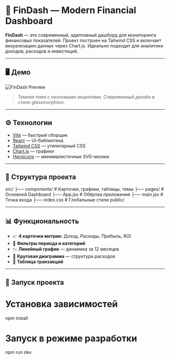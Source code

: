 # 💼 FinDash — Modern Financial Dashboard

**FinDash** — это современный, адаптивный дашборд для мониторинга финансовых показателей. Проект построен на Tailwind CSS и включает визуализацию данных через Chart.js. Идеально подходит для аналитики доходов, расходов и инвестиций.

---

## 🖥️ Демо

![FinDash Preview](./preview.png)  
> _Темная тема с неоновыми акцентами. Современный дизайн в стиле glassmorphism._

---

## ⚙️ Технологии

- [Vite](https://vitejs.dev/) — быстрый сборщик
- [React](https://reactjs.org/) — UI-библиотека
- [Tailwind CSS](https://tailwindcss.com/) — утилитарный CSS
- [Chart.js](https://www.chartjs.org/) — графики
- [Heroicons](https://heroicons.com/) — минималистичные SVG-иконки

---

## 🧱 Структура проекта

src/
├── components/ # Карточки, графики, таблицы, темы
├── pages/ # Основной Dashboard
├── App.jsx # Обёртка приложения
├── main.jsx # Точка входа
├── index.css # Глобальные стили
public/

---

## 📊 Функциональность

- 📈 **4 карточки метрик:** Доход, Расходы, Прибыль, ROI  
- 📅 **Фильтры периода и категорий**  
- 📉 **Линейный график** — динамика за 12 месяцев  
- 🧾 **Круговая диаграмма** — структура расходов  
- 🧮 **Таблица транзакций**  

---

## 🚀 Запуск проекта

# Установка зависимостей
npm install

# Запуск в режиме разработки
npm run dev
